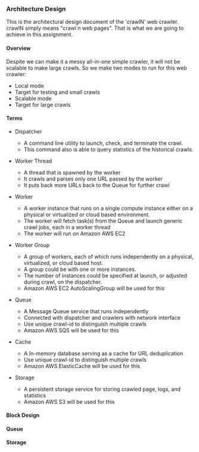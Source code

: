 ### Architecture Design

This is the architectural design document of the 'crawlN' web crawler.
crawlN simply means "crawl n web pages". That is what we are going to achieve in this assignment.

#### Overview

Despite we can make it a messy all-in-one simple crawler, it will not be scalable to make large crawls.
So we make two modes to run for this web crawler:

* Local mode
 * Target for testing and small crawls
* Scalable mode
 * Target for large crawls

#### Terms

* Dispatcher
  * A command line utility to launch, check, and terminate the crawl.
  * This command also is able to query statistics of the historical crawls.

* Worker Thread
  * A thread that is spawned by the worker
  * It crawls and parses only one URL passed by the worker
  * It puts back more URLs back to the Queue for further crawl

* Worker
  * A worker instance that runs on a single compute instance either on a physical or virtualized or cloud based environment.
  * The worker will fetch task(s) from the Queue and launch generic crawl jobs, each in a worker thread
  * The worker will run on Amazon AWS EC2

* Worker Group
  * A group of workers, each of which runs independently on a physical, virtualized, or cloud based host.
  * A group could be with one or more instances.
  * The number of instances could be specified at launch, or adjusted during crawl, on the dispatcher.
  * Amazon AWS EC2 AutoScalingGroup will be used for this

* Queue
  * A Message Queue service that runs independently
  * Connected with dispatcher and crawlers with network interface
  * Use unique crawl-id to distinguish multiple crawls
  * Amazon AWS SQS will be used for this

* Cache
  * A In-memory database serving as a cache for URL deduplication
  * Use unique crawl-id to distinguish multiple crawls
  * Amazon AWS ElasticCache will be used for this

* Storage
  * A persistent storage service for storing crawled page, logs, and statistics
  * Amazon AWS S3 will be used for this

#### Block Design

#### Queue

#### Storage

